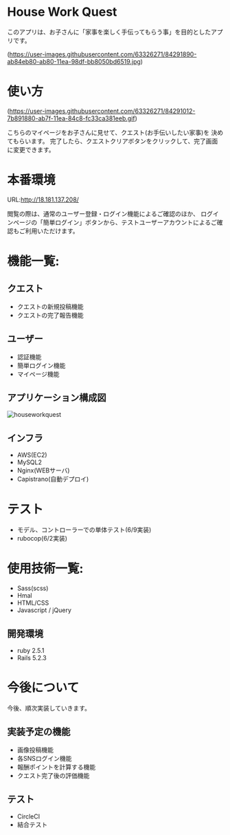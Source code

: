 
# House Work Quest
このアプリは、お子さんに「家事を楽しく手伝ってもらう事」を目的としたアプリです。

(https://user-images.githubusercontent.com/63326271/84291890-ab84eb80-ab80-11ea-98df-bb8050bd6519.jpg)


# 使い方
(https://user-images.githubusercontent.com/63326271/84291012-7b891880-ab7f-11ea-84c8-fc33ca381eeb.gif)

こちらのマイページをお子さんに見せて、クエスト(お手伝いしたい家事)を
決めてもらいます。
完了したら、クエストクリアボタンをクリックして、完了画面に変更できます。

# 本番環境
URL:http://18.181.137.208/

閲覧の際は、通常のユーザー登録・ログイン機能によるご確認のほか、
ログインページの「簡単ログイン」ボタンから、テストユーザーアカウントによるご確認もご利用いただけます。

# 機能一覧:

## クエスト
- クエストの新規投稿機能
- クエストの完了報告機能

## ユーザー
- 認証機能
- 簡単ログイン機能
- マイページ機能

## アプリケーション構成図
![houseworkquest](https://user-images.githubusercontent.com/63326271/84290118-4203dd80-ab7e-11ea-927d-85d4b9b66937.jpg)

## インフラ
- AWS(EC2)
- MySQL2
- Nginx(WEBサーバ)
- Capistrano(自動デプロイ)

# テスト
- モデル、コントローラーでの単体テスト(6/9実装)
- rubocop(6/2実装)

# 使用技術一覧:
- Sass(scss)
- Hmal
- HTML/CSS
- Javascript / jQuery

## 開発環境
- ruby 2.5.1
- Rails 5.2.3

# 今後について
今後、順次実装していきます。

## 実装予定の機能
- 画像投稿機能
- 各SNSログイン機能
- 報酬ポイントを計算する機能
- クエスト完了後の評価機能

## テスト
- CircleCI
- 結合テスト

